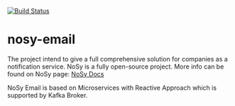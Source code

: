 [![Build Status](https://travis-ci.com/notification-system/nosy-email.svg?branch=master)](https://travis-ci.com/notification-system/nosy-email)

# nosy-email
The project intend to give a full comprehensive solution for companies as a notification service. NoSy is a fully open-source project. More info can be found on NoSy page: 
<a href="https://docs.nosy.tech" rel="nofollow">NoSy Docs</a>



NoSy Email is based on Microservices with Reactive Approach which is supported by Kafka Broker.
